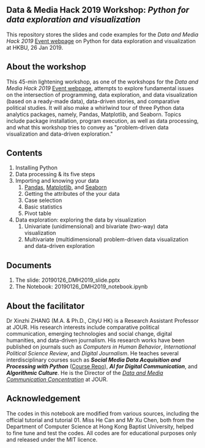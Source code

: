 ## Data & Media Hack 2019 Workshop: *Python for data exploration and visualization*

This repository stores the slides and code examples for the *Data and Media Hack 2019* [Event webpage](http://bu-dmc.hkbu.edu.hk) on Python for data exploration and visualization at HKBU, 26 Jan 2019.

## About the workshop
This 45-min lightening workshop, as one of the workshops for the *Data and Media Hack 2019* [Event webpage](http://bu-dmc.hkbu.edu.hk), attempts to explore fundamental issues on the intersection of programming, data exploration, and data visualization (based on a ready-made data), data-driven stories, and comparative political studies. It will also make a whirlwind tour of three Python data analytics packages, namely, Pandas, Matplotlib, and Seaborn. Topics include package installation, program execution, as well as data processing, and what this workshop tries to convey as "problem-driven data visualization and data-driven  exploration."

## Contents ##
1. Installing Python
2. Data processing & its five steps  
3. Importing and knowing your data
    1. [Pandas](https://pandas.pydata.org/), [Matplotlib](https://matplotlib.org/), and [Seaborn](https://seaborn.pydata.org/)
    2. Getting the attributes of the your data
    3. Case selection
    4. Basic statistics
    5. Pivot table
4. Data exploration: exploring the data by visualization
    1. Univariate (unidimensional) and bivariate (two-way) data visualization
    2. Multivariate (multidimensional) problem-driven data visualization and data-driven exploration

## Documents
1. The slide: 20190126_DMH2019_slide.pptx
2. The Notebook: 20190126_DMH2019_notebook.ipynb

## About the facilitator
Dr Xinzhi ZHANG (M.A. & Ph.D., CityU HK) is a Research Assistant Professor at JOUR. His research interests include comparative political communication, emerging technologies and social change, digital humanities, and data-driven journalism. His research works have been published on journals such as *Computers in Human Behavior*, *International Political Science Review*, and *Digital Journalism*. He teaches several interdisciplinary courses such as ***Social Media Data Acquisition and Processing with Python*** ([Course Repo](https://github.com/xzzhang2/201819A_cityu_com5507)), ***AI for Digital Communication***, and ***Algorithmic Culture***. He is the Director of the *[Data and Media Communication Concentration](http://bu-dmc.hkbu.edu.hk/)* at JOUR.

## Acknowledgement  
The codes in this notebook are modified from various sources, including the official tutorial and tutorial 01. Miss He Can and Mr Xu Chen, both from the Department of Computer Science at Hong Kong Baptist University, helped to fine tune and test the codes. All codes are for educational purposes only and released under the MIT licence.
